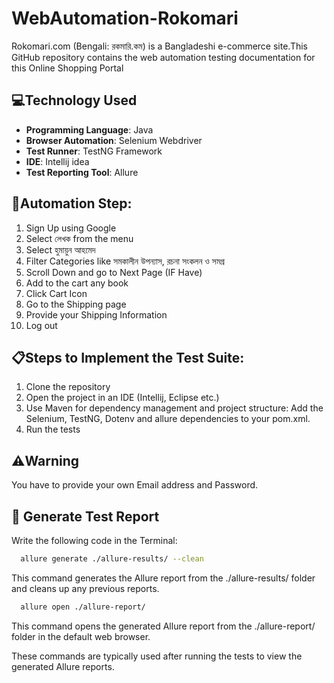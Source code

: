 # WebAutomation-Rokomari
Rokomari.com (Bengali: রকমারি.কম) is a Bangladeshi e-commerce site.This GitHub repository contains the web automation testing documentation for this Online Shopping Portal
## 💻Technology Used
- **Programming Language**: Java
- **Browser Automation**: Selenium Webdriver
- **Test Runner**: TestNG Framework
- **IDE**: Intellij idea
- **Test Reporting Tool**: Allure

## 📝Automation Step:
1. Sign Up using Google
2. Select লেখক from the menu
3. Select হুমায়ুন আহমেদ
4. Filter Categories like সমকালীন উপন্যাস, রচনা সংকলন ও সমগ্র
5. Scroll Down and go to Next Page (IF Have)
6. Add to the cart any book
7. Click Cart Icon
8. Go to the Shipping page
9. Provide your Shipping Information
10. Log out

## 📋Steps to Implement the Test Suite:
1. Clone the repository
2. Open the project in an IDE (Intellij, Eclipse etc.)
3. Use Maven for dependency management and project structure: Add the Selenium, TestNG, Dotenv and allure dependencies to your pom.xml.
4. Run the tests

## ⚠️Warning
You have to provide your own Email address and Password.

## 📜 Generate Test Report
Write the following code in the Terminal:
```bash
  allure generate ./allure-results/ --clean 
```
This command generates the Allure report from the ./allure-results/ folder and cleans up any previous reports.
```bash
  allure open ./allure-report/
```
This command opens the generated Allure report from the ./allure-report/ folder in the default web browser.

These commands are typically used after running the tests to view the generated Allure reports.